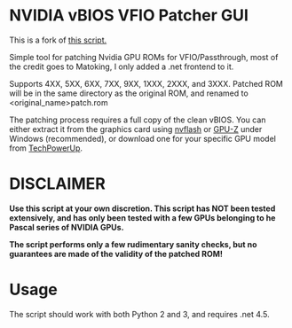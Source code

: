 # NVIDIA vBIOS VFIO Patcher GUI

This is a fork of [this script.](https://github.com/Matoking/NVIDIA-vBIOS-VFIO-Patcher)

Simple tool for patching Nvidia GPU ROMs for VFIO/Passthrough, most of the credit goes to Matoking, I only added a .net frontend to it.

Supports 4XX, 5XX, 6XX, 7XX, 9XX, 1XXX, 2XXX, and 3XXX. Patched ROM will be in the same directory as the original ROM, and renamed to <original_name>patch.rom

The patching process requires a full copy of the clean vBIOS. You can either extract it from the graphics card using [nvflash](https://www.techpowerup.com/download/nvidia-nvflash/) or [GPU-Z](https://www.techpowerup.com/gpuz/) under Windows (recommended), or download one for your specific GPU model from [TechPowerUp](https://www.techpowerup.com/vgabios/).

# DISCLAIMER

**Use this script at your own discretion. This script has NOT been tested extensively, and has only been tested with a few GPUs belonging to he Pascal series of NVIDIA GPUs.**

**The script performs only a few rudimentary sanity checks, but no guarantees are made of the validity of the patched ROM!**

# Usage

The script should work with both Python 2 and 3, and requires .net 4.5.

